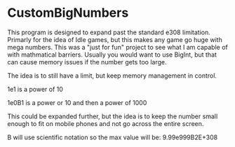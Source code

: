 # CustomBigNumbers
This program is designed to expand past the standard e308 limitation. Primarly for the idea of Idle games, but this makes any game go huge with mega numbers. This was a "just for fun" project to see what I am capable of with mathmatical barriers. Usually you would want to use BigInt, but that can cause memory issues if the number gets too large.

The idea is to still have a limit, but keep memory management in control.

1e1 is a power of 10

1e0B1 is a power or 10 and then a power of 1000

This could be expanded further, but the idea is to keep the number small enough to fit on mobile phones and not go across the entire screen.

B will use scientific notation so the max value will be: 9.99e999B2E+308
